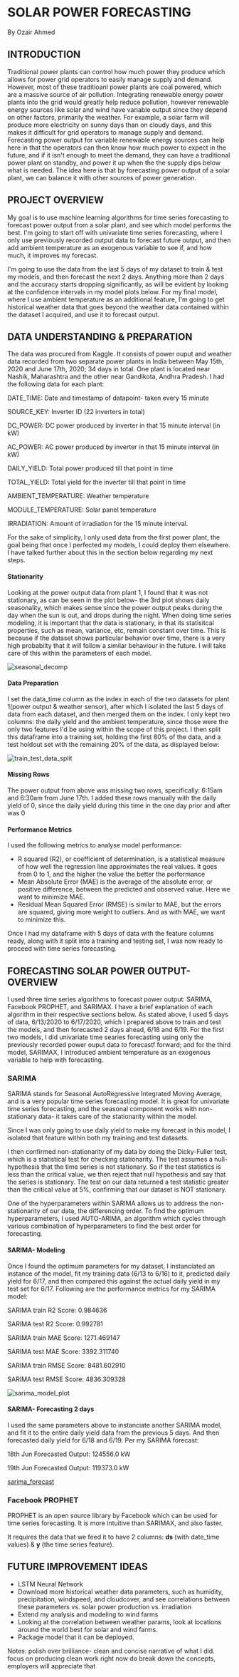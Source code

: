 # SOLAR POWER FORECASTING
By Ozair Ahmed


## INTRODUCTION
Traditional power plants can control how much power they produce which allows for power grid operators to easily manage supply and demand. However, most of these traditioanl power plants are coal powered, which are a massive source of air pollution. Integrating renewable energy power plants into the grid would greatly help reduce pollution, however renewable energy sources like solar and wind have variable output since they depend on other factors, primarily the weather. For example, a solar farm will produce more electricity on sunny days than on cloudy days, and this makes it difficult for grid operators to manage supply and demand. Forecasting power output for variable renewable energy sources can help here in that the operators can then know how much power to expect in the future, and if it isn't enough to meet the demand, they can have a traditional power plant on standby, and power it up when the the supply dips below what is needed. The idea here is that by forecasting power output of a solar plant, we can balance it with other sources of power generation. 


## PROJECT OVERVIEW
My goal is to use machine learning algorithms for time series forecasting to forecast power output from a solar plant, and see which model performs the best. I'm going to start off with univariate time series forecasting, where I only use previously recorded output data to forecast future output, and then add ambient temperature as an exogenous variable to see if, and how much, it improves my forecast.

I'm going to use the data from the last 5 days of my dataset to train & test my models, and then forecast the next 2 days. Anything more than 2 days and the accuracy starts dropping significantly, as will be evident by looking at the confidence intervals in my model plots below. For my final model, where I use ambient temperature as an additional feature, I'm going to get historical weather data that goes beyond the weather data contained within the dataset I acquired, and use it to forecast output.


## DATA UNDERSTANDING & PREPARATION
The data was procured from Kaggle. It consists of power ouput and weather data recorded from two separate power plants in India between May 15th, 2020 and June 17th, 2020; 34 days in total. One plant is located near Nashik, Maharashtra and the other near Gandikota, Andhra Pradesh. I had the following data for each plant:

DATE_TIME: Date and timestamp of datapoint- taken every 15 minute

SOURCE_KEY: Inverter ID (22 inverters in total)

DC_POWER: DC power produced by inverter in that 15 minute interval (in kW)

AC_POWER: AC power produced by inverter in that 15 minute interval (in kW)

DAILY_YIELD: Total power produced till that point in time

TOTAL_YIELD: Total yield for the inverter till that point in time

AMBIENT_TEMPERATURE: Weather temperature

MODULE_TEMPERATURE: Solar panel temperature

IRRADIATION: Amount of irradiation for the 15 minute interval.

For the sake of simplicity, I only used data from the first power plant, the goal being that once I perfected my models, I could deploy them elsewhere. I have talked further about this in the section below regarding my next steps.

#### Stationarity
Looking at the power output data from plant 1, I found that it was not stationary, as can be seen in the plot below- the 3rd plot shows daily seasonality, which makes sense since the power output peaks during the day when the sun is out, and drops during the night. When doing time series modeling, it is important that the data is stationary, in that its statisitcal properties, such as mean, variance, etc, remain constant over time. This is because if the dataset shows particular behavior over time, there is a very high probabilty that it will follow a similar behaviour in the future. I will take care of this within the parameters of each model.

![seasonal_decomp](data/figures/seasonal_decomp.png)

#### Data Preparation
I set the data_time column as the index in each of the two datasets for plant 1(power output & weather sensor), after which I isolated the last 5 days of data from each dataset, and then merged them on the index. I only kept two columns: the daily yield and the ambient temperature, since those were the only two features I'd be using within the scope of this project. I then split this dataframe into a training set, holding the first 80% of the data, and a test holdout set with the remaining 20% of the data, as displayed below:

![train_test_data_split](data/figures/train_test_data.png)

#### Missing Rows
The power output from above was missing two rows, specifically: 6:15am and 6:30am from June 17th. I added these rows manually with the daily yield of 0, since the daily yield during this time in the one day prior and after was 0

#### Performance Metrics
I used the following metrics to analyse model performance:
- R squared (R2), or coefficient of determination, is a statistical measure of how well the regression line approximates the real values. It goes from 0 to 1, and the higher the value the better the performance
- Mean Absolute Error (MAE) is the average of the absolute error, or positive difference, between the predicted and observed value. Here we want to minimize MAE.
- Residual Mean Squared Error (RMSE) is similar to MAE, but the errors are squared, giving more weight to outliers. And as with MAE, we want to minimize this.


Once I had my dataframe with 5 days of data with the feature columns ready, along with it split into a training and testing set, I was now ready to proceed with time series forecasting.


## FORECASTING SOLAR POWER OUTPUT- OVERVIEW
I used three time series algorithms to forecast power output: SARIMA, Facebook PROPHET, and SARIMAX. I have a brief explanation of each algorithm in their respective sections below. As stated above, I used 5 days of data, 6/13/2020 to 6/17/2020, which I prepared above to train and test the models, and then forecasted 2 days ahead, 6/18 and 6/19. For the first two models, I did univariate time searies forecasting using only the previously recorded power ouput data to forecastf forward; and for the third model, SARIMAX, I introduced ambient temperature as an exogenous variable to help with forecasting.


### SARIMA
SARIMA stands for Seasonal AutoRegressive Integrated Moving Average, and is a very popular time series forecasting model. It is great for univariate time series forecasting, and the seasonal component works with non-stationary data- it takes care of the stationarity within the model.

Since I was only going to use daily yield to make my forecast in this model, I isolated that feature within both my training and test datasets.

I then confirmed non-stationarity of my data by doing the Dicky-Fuller test, which is a statistical test for checking stationarity. The test assumes a null-hypothesis that the time series is not stationary. So if the test statistics is less than the critical value, we then reject that null hypothesis and say that the series is stationary. The test on our data returned a test statistic greater than the critical value at 5%, confirming that our dataset is NOT stationary. 

One of the hyperparameters within SARIMA allows us to address the non-stationarity of our data, the differencing order. To find the optimum hyperparameters, I used AUTO-ARIMA, an algorithm which cycles through various combination of hyperparameters to find the best order for forecasting.

#### SARIMA- Modeling
Once I found the optimum parameters for my dataset, I instanciated an instance of the model, fit my training data (6/13 to 6/16) to it, predicted daily yield for 6/17, and then compared this against the actual daily yield in my test set for 6/17. Following are the performance metrics for my SARIMA model:

SARIMA train R2 Score: 0.984636

SARIMA test R2 Score: 0.992781

SARIMA train MAE Score: 1271.469147

SARIMA test MAE Score: 3392.311740

SARIMA train RMSE Score: 8481.602910

SARIMA test RMSE Score: 4836.309328

![sarima_model_plot](data/figures/sarima_pred.png)

#### SARIMA- Forecasting 2 days
I used the same parameters above to instanciate another SARIMA model, and fit it to the entire daily yield data from the previous 5 days. And then forecasted daily yield for 6/18 and 6/19. Per my SARIMA forecast: 

18th Jun Forecasted Output:  124556.0 kW

19th Jun Forecasted Output:  119373.0 kW

[sarima_forecast](data/figures/sarima_forecast.png)


### Facebook PROPHET
PROPHET is an open source library by Facebook which can be used for time series forecasting. It is more intuitive than SARIMAX, and also faster.

It requires the data that we feed it to have 2 columns: **ds** (with date_time values) & **y** (the time series feature). 


## FUTURE IMPROVEMENT IDEAS
- LSTM Neural Network
- Download more historical weather data parameters, such as humidity, precipitation, windspeed, and cloudcover, and see correlations between these parameters vs. solar power production vs. irradiation
- Extend my analysis and modeling to wind farms
- Looking at the correlation between weather params, look at locations around the world best for solar and wind farms.
- Package model that it can be deployed.

Notes:
polish over brilliance- clean and concise narrative of what I did.
focus on producing clean work right now
do break down the concepts, employers will appreciate that
